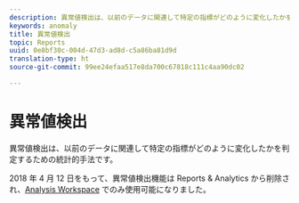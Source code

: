 ```yaml
---
description: 異常値検出は、以前のデータに関連して特定の指標がどのように変化したかを判定するための統計的手法です。
keywords: anomaly
title: 異常値検出
topic: Reports
uuid: 0e8bf30c-004d-47d3-ad8d-c5a86ba81d9d
translation-type: ht
source-git-commit: 99ee24efaa517e8da700c67818c111c4aa90dc02

---
```



# 異常値検出

異常値検出は、以前のデータに関連して特定の指標がどのように変化したかを判定するための統計的手法です。

2018 年 4 月 12 日をもって、異常値検出機能は Reports &amp; Analytics から削除され、[Analysis Workspace](https://marketing.adobe.com/resources/help/en_US/analytics/analysis-workspace/virtual-analyst.html) でのみ使用可能になりました。
